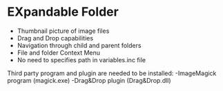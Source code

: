 # EXpandable Folder
- Thumbnail picture of image files
- Drag and Drop capabilities
- Navigation through child and parent folders
- File and folder Context Menu
- No need to specifies path in variables.inc file

Third party program and plugin are needed to be installed:
-ImageMagick program (magick.exe)
-Drag&Drop plugin (Drag&Drop.dll)
